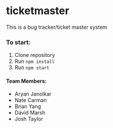 # ticketmaster
This is a bug tracker/ticket master system

### To start:
1. Clone repository
2. Run `npm install`
3. Run `npm start`

#### Team Members:
- Aryan Janolkar
- Nate Carman
- Brian Yang
- David Marsh
- Josh Taylor
